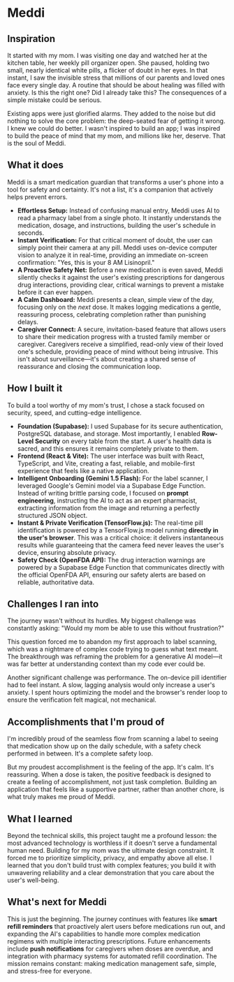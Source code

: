 # Meddi

## Inspiration

It started with my mom. I was visiting one day and watched her at the kitchen table, her weekly pill organizer open. She paused, holding two small, nearly identical white pills, a flicker of doubt in her eyes. In that instant, I saw the invisible stress that millions of our parents and loved ones face every single day. A routine that should be about healing was filled with anxiety. Is this the right one? Did I already take this? The consequences of a simple mistake could be serious.

Existing apps were just glorified alarms. They added to the noise but did nothing to solve the core problem: the deep-seated fear of getting it wrong. I knew we could do better. I wasn't inspired to build an app; I was inspired to build the peace of mind that my mom, and millions like her, deserve. That is the soul of Meddi.

## What it does

Meddi is a smart medication guardian that transforms a user's phone into a tool for safety and certainty. It's not a list, it's a companion that actively helps prevent errors.

*   **Effortless Setup:** Instead of confusing manual entry, Meddi uses AI to read a pharmacy label from a single photo. It instantly understands the medication, dosage, and instructions, building the user's schedule in seconds.
*   **Instant Verification:** For that critical moment of doubt, the user can simply point their camera at any pill. Meddi uses on-device computer vision to analyze it in real-time, providing an immediate on-screen confirmation: "Yes, this is your 8 AM Lisinopril."
*   **A Proactive Safety Net:** Before a new medication is even saved, Meddi silently checks it against the user's existing prescriptions for dangerous drug interactions, providing clear, critical warnings to prevent a mistake before it can ever happen.
*   **A Calm Dashboard:** Meddi presents a clean, simple view of the day, focusing only on the *next* dose. It makes logging medications a gentle, reassuring process, celebrating completion rather than punishing delays.
*   **Caregiver Connect:** A secure, invitation-based feature that allows users to share their medication progress with a trusted family member or caregiver. Caregivers receive a simplified, read-only view of their loved one's schedule, providing peace of mind without being intrusive. This isn't about surveillance—it's about creating a shared sense of reassurance and closing the communication loop.

## How I built it

To build a tool worthy of my mom's trust, I chose a stack focused on security, speed, and cutting-edge intelligence.

*   **Foundation (Supabase):** I used Supabase for its secure authentication, PostgreSQL database, and storage. Most importantly, I enabled **Row-Level Security** on every table from the start. A user's health data is sacred, and this ensures it remains completely private to them.
*   **Frontend (React & Vite):** The user interface was built with React, TypeScript, and Vite, creating a fast, reliable, and mobile-first experience that feels like a native application.
*   **Intelligent Onboarding (Gemini 1.5 Flash):** For the label scanner, I leveraged Google's Gemini model via a Supabase Edge Function. Instead of writing brittle parsing code, I focused on **prompt engineering**, instructing the AI to act as an expert pharmacist, extracting information from the image and returning a perfectly structured JSON object.
*   **Instant & Private Verification (TensorFlow.js):** The real-time pill identification is powered by a TensorFlow.js model running **directly in the user's browser**. This was a critical choice: it delivers instantaneous results while guaranteeing that the camera feed never leaves the user's device, ensuring absolute privacy.
*   **Safety Check (OpenFDA API):** The drug interaction warnings are powered by a Supabase Edge Function that communicates directly with the official OpenFDA API, ensuring our safety alerts are based on reliable, authoritative data.

## Challenges I ran into

The journey wasn't without its hurdles. My biggest challenge was constantly asking: "Would my mom be able to use this without frustration?"

This question forced me to abandon my first approach to label scanning, which was a nightmare of complex code trying to guess what text meant. The breakthrough was reframing the problem for a generative AI model—it was far better at understanding context than my code ever could be.

Another significant challenge was performance. The on-device pill identifier had to feel instant. A slow, lagging analysis would only increase a user's anxiety. I spent hours optimizing the model and the browser's render loop to ensure the verification felt magical, not mechanical.

## Accomplishments that I'm proud of

I'm incredibly proud of the seamless flow from scanning a label to seeing that medication show up on the daily schedule, with a safety check performed in between. It's a complete safety loop.

But my proudest accomplishment is the feeling of the app. It's calm. It's reassuring. When a dose is taken, the positive feedback is designed to create a feeling of accomplishment, not just task completion. Building an application that feels like a supportive partner, rather than another chore, is what truly makes me proud of Meddi.

## What I learned

Beyond the technical skills, this project taught me a profound lesson: the most advanced technology is worthless if it doesn't serve a fundamental human need. Building for my mom was the ultimate design constraint. It forced me to prioritize simplicity, privacy, and empathy above all else. I learned that you don't build trust with complex features; you build it with unwavering reliability and a clear demonstration that you care about the user's well-being.

## What's next for Meddi

This is just the beginning. The journey continues with features like **smart refill reminders** that proactively alert users before medications run out, and expanding the AI's capabilities to handle more complex medication regimens with multiple interacting prescriptions. Future enhancements include **push notifications** for caregivers when doses are overdue, and integration with pharmacy systems for automated refill coordination. The mission remains constant: making medication management safe, simple, and stress-free for everyone.
